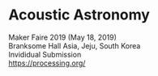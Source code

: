 # Acoustic Astronomy
Maker Faire 2019 (May 18, 2019)  
Branksome Hall Asia, Jeju, South Korea  
Invididual Submission  
https://processing.org/
